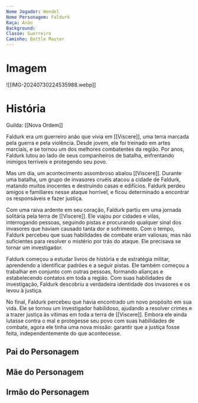 ```yaml
---
Nome Jogador: Wendel
Nome Personagem: Faldurk
Raça: Anão
Background: 
Classe: Guerreiro
Caminho: Battle Master
---
```

# Imagem
![[IMG-20240730224535988.webp]]

# História
Guilda: [[Nova Ordem]]

Faldurk era um guerreiro anão que vivia em [[Viscere]], uma terra marcada pela guerra e pela violência. Desde jovem, ele foi treinado em artes marciais, e se tornou um dos melhores combatentes da região. Por anos, Faldurk lutou ao lado de seus companheiros de batalha, enfrentando inimigos terríveis e protegendo seu povo.

Mas um dia, um acontecimento assombroso abalou [[Viscere]]. Durante uma batalha, um grupo de invasores cruéis atacou a cidade de Faldurk, matando muitos inocentes e destruindo casas e edifícios. Faldurk perdeu amigos e familiares nesse ataque horrível, e ficou determinado a encontrar os responsáveis e fazer justiça.

Com uma raiva ardente em seu coração, Faldurk partiu em uma jornada solitária pela terra de [[Viscere]]. Ele viajou por cidades e vilas, interrogando pessoas, seguindo pistas e procurando qualquer sinal dos invasores que haviam causado tanta dor e sofrimento. Com o tempo, Faldurk percebeu que suas habilidades de combate eram valiosas, mas não suficientes para resolver o mistério por trás do ataque. Ele precisava se tornar um investigador.

Faldurk começou a estudar livros de história e de estratégia militar, aprendendo a identificar padrões e a seguir pistas. Ele também começou a trabalhar em conjunto com outras pessoas, formando alianças e estabelecendo contatos em toda a região. Com suas habilidades de investigação, Faldurk descobriu a verdadeira identidade dos invasores e os levou à justiça.

No final, Faldurk percebeu que havia encontrado um novo propósito em sua vida. Ele se tornou um investigador habilidoso, ajudando a resolver crimes e a trazer justiça às vítimas em toda a terra de [[Viscere]]. Embora ele ainda lutasse contra o mal e protegesse seu povo com suas habilidades de combate, agora ele tinha uma nova missão: garantir que a justiça fosse feita, independentemente do que acontecesse.

## Pai do Personagem


## Mãe do Personagem


## Irmão do Personagem


